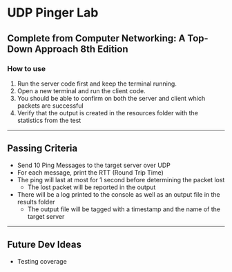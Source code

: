 # UDP Pinger Lab

## Complete from Computer Networking: A Top-Down Approach 8th Edition

### How to use

1. Run the server code first and keep the terminal running.
2. Open a new terminal and run the client code.
3. You should be able to confirm on both the server and client which packets are successful
4. Verify that the output is created in the resources folder with the statistics from the test

---

## Passing Criteria

- Send 10 Ping Messages to the target server over UDP
- For each message, print the RTT (Round Trip Time)
- The ping will last at most for 1 second before determining the packet lost
  - The lost packet will be reported in the output
- There will be a log printed to the console as well as an output file in the results folder
  - The output file will be tagged with a timestamp and the name of the target server

---

## Future Dev Ideas

- Testing coverage
